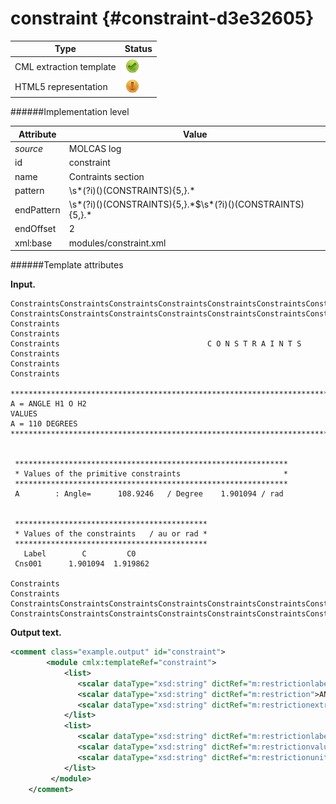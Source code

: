 # constraint {#constraint-d3e32605}


| Type                                                                                                                                                | Status                                                                                                                                              |
|----|----|
| CML extraction template                                                                                                                             | ![](/imgs/Total.png)                                                                                                                                |
| HTML5 representation                                                                                                                                | ![](/imgs/Partial.png)                                                                                                                              |

######Implementation level

| Attribute                                                                                                                                           | Value                                                                                                                                               |
|----|----|
| *source*                                                                                                                                            | MOLCAS log                                                                                                                                          |
| id                                                                                                                                                  | constraint                                                                                                                                          |
| name                                                                                                                                                | Contraints section                                                                                                                                  |
| pattern                                                                                                                                             | \\s\*(?i)()(CONSTRAINTS){5,}.\*                                                                                                                     |
| endPattern                                                                                                                                          | \\s\*(?i)()(CONSTRAINTS){5,}.\*\$\\s\*(?i)()(CONSTRAINTS){5,}.\*                                                                                    |
| endOffset                                                                                                                                           | 2                                                                                                                                                   |
| xml:base                                                                                                                                            | modules/constraint.xml                                                                                                                              |

######Template attributes

**Input.**

    ConstraintsConstraintsConstraintsConstraintsConstraintsConstraintsConstraintsConstraintsConstraintsConstraints
    ConstraintsConstraintsConstraintsConstraintsConstraintsConstraintsConstraintsConstraintsConstraintsConstraints
    Constraints                                                                                        Constraints
    Constraints                                 C O N S T R A I N T S                                  Constraints
    Constraints                                                                                        Constraints

    ************************************************************************************************************************
    A = ANGLE H1 O H2                                                                                                       
    VALUES                                                                                                                  
    A = 110 DEGREES                                                                                                         
    ************************************************************************************************************************


     *************************************************************
     * Values of the primitive constraints                       *
     *************************************************************
     A        : Angle=      108.9246   / Degree    1.901094 / rad


     *******************************************
     * Values of the constraints   / au or rad *
     *******************************************
       Label        C         C0
     Cns001      1.901094  1.919862

    Constraints                                                                                        Constraints
    ConstraintsConstraintsConstraintsConstraintsConstraintsConstraintsConstraintsConstraintsConstraintsConstraints
    ConstraintsConstraintsConstraintsConstraintsConstraintsConstraintsConstraintsConstraintsConstraintsConstraints          
        

**Output text.**

```xml
<comment class="example.output" id="constraint">
        <module cmlx:templateRef="constraint">
            <list>
               <scalar dataType="xsd:string" dictRef="m:restrictionlabel">A</scalar>
               <scalar dataType="xsd:string" dictRef="m:restriction">ANGLE</scalar>
               <scalar dataType="xsd:string" dictRef="m:restrictionextras">H1 O H2</scalar>
            </list>
            <list>
               <scalar dataType="xsd:string" dictRef="m:restrictionlabel">A</scalar>
               <scalar dataType="xsd:string" dictRef="m:restrictionvalue">110</scalar>
               <scalar dataType="xsd:string" dictRef="m:restrictionunit">DEGREES</scalar>
            </list>
         </module>
    </comment>
```
